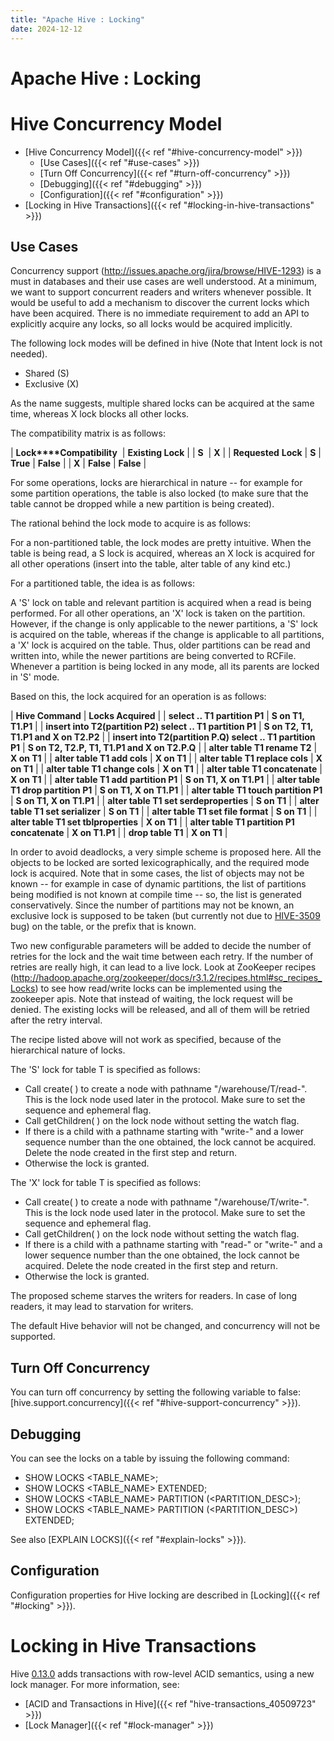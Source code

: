 ```yaml
---
title: "Apache Hive : Locking"
date: 2024-12-12
---
```


# Apache Hive : Locking

# Hive Concurrency Model

* [Hive Concurrency Model]({{< ref "#hive-concurrency-model" >}})
	+ [Use Cases]({{< ref "#use-cases" >}})
	+ [Turn Off Concurrency]({{< ref "#turn-off-concurrency" >}})
	+ [Debugging]({{< ref "#debugging" >}})
	+ [Configuration]({{< ref "#configuration" >}})
* [Locking in Hive Transactions]({{< ref "#locking-in-hive-transactions" >}})

## Use Cases

Concurrency support (<http://issues.apache.org/jira/browse/HIVE-1293>) is a must in databases and their use cases are well understood. At a minimum, we want to support concurrent readers and writers whenever possible. It would be useful to add a mechanism to discover the current locks which have been acquired. There is no immediate requirement to add an API to explicitly acquire any locks, so all locks would be acquired implicitly.

The following lock modes will be defined in hive (Note that Intent lock is not needed).

* Shared (S)
* Exclusive (X)

As the name suggests, multiple shared locks can be acquired at the same time, whereas X lock blocks all other locks.

The compatibility matrix is as follows:

| **Lock****Compatibility**  | **Existing Lock** |
| **S**  | **X** |
| **Requested** **Lock** | **S** | **True** | **False** |
| **X** | **False** | **False** |

For some operations, locks are hierarchical in nature -- for example for some partition operations, the table is also locked (to make sure that the table cannot be dropped while a new partition is being created).

The rational behind the lock mode to acquire is as follows:

For a non-partitioned table, the lock modes are pretty intuitive. When the table is being read, a S lock is acquired, whereas an X lock is acquired for all other operations (insert into the table, alter table of any kind etc.)

For a partitioned table, the idea is as follows:

A 'S' lock on table and relevant partition is acquired when a read is being performed. For all other operations, an 'X' lock is taken on the partition. However, if the change is only applicable to the newer partitions, a 'S' lock is acquired on the table, whereas if the change is applicable to all partitions, a 'X' lock is acquired on the table. Thus, older partitions can be read and written into, while the newer partitions are being converted to RCFile. Whenever a partition is being locked in any mode, all its parents are locked in 'S' mode.

Based on this, the lock acquired for an operation is as follows:

| **Hive Command** | **Locks Acquired** |
| **select .. T1 partition P1** | **S on T1, T1.P1** |
| **insert into T2(partition P2) select .. T1 partition P1** | **S on T2, T1, T1.P1 and X on T2.P2** |
| **insert into T2(partition P.Q) select .. T1 partition P1** | **S on T2, T2.P, T1, T1.P1 and X on T2.P.Q** |
| **alter table T1 rename T2** | **X on T1** |
| **alter table T1 add cols** | **X on T1** |
| **alter table T1 replace cols** | **X on T1** |
| **alter table T1 change cols** | **X on T1** |
| **alter table T1 **concatenate**** | **X on T1** |
| **alter table T1 add partition P1** | **S on T1, X on T1.P1** |
| **alter table T1 drop partition P1** | **S on T1, X on T1.P1** |
| **alter table T1 touch partition P1** | **S on T1, X on T1.P1** |
| **alter table T1 set serdeproperties** | **S on T1** |
| **alter table T1 set serializer** | **S on T1** |
| **alter table T1 set file format** | **S on T1** |
| **alter table T1 set tblproperties** | **X on T1** |
| **alter table T1 partition P1 concatenate**  | **X on T1.P1** |
| **drop table T1** | **X on T1** |

In order to avoid deadlocks, a very simple scheme is proposed here. All the objects to be locked are sorted lexicographically, and the required mode lock is acquired. Note that in some cases, the list of objects may not be known -- for example in case of dynamic partitions, the list of partitions being modified is not known at compile time -- so, the list is generated conservatively. Since the number of partitions may not be known, an exclusive lock is supposed to be taken (but currently not due to [HIVE-3509](https://issues.apache.org/jira/browse/HIVE-3509) bug) on the table, or the prefix that is known.

Two new configurable parameters will be added to decide the number of retries for the lock and the wait time between each retry. If the number of retries are really high, it can lead to a live lock. Look at ZooKeeper recipes (<http://hadoop.apache.org/zookeeper/docs/r3.1.2/recipes.html#sc_recipes_Locks>) to see how read/write locks can be implemented using the zookeeper apis. Note that instead of waiting, the lock request will be denied. The existing locks will be released, and all of them will be retried after the retry interval.

The recipe listed above will not work as specified, because of the hierarchical nature of locks.

The 'S' lock for table T is specified as follows:

* Call create( ) to create a node with pathname "/warehouse/T/read-". This is the lock node used later in the protocol. Make sure to set the sequence and ephemeral flag.
* Call getChildren( ) on the lock node without setting the watch flag.
* If there is a child with a pathname starting with "write-" and a lower sequence number than the one obtained, the lock cannot be acquired. Delete the node created in the first step and return.
* Otherwise the lock is granted.

The 'X' lock for table T is specified as follows:

* Call create( ) to create a node with pathname "/warehouse/T/write-". This is the lock node used later in the protocol. Make sure to set the sequence and ephemeral flag.
* Call getChildren( ) on the lock node without setting the watch flag.
* If there is a child with a pathname starting with "read-" or "write-" and a lower sequence number than the one obtained, the lock cannot be acquired. Delete the node created in the first step and return.
* Otherwise the lock is granted.

The proposed scheme starves the writers for readers. In case of long readers, it may lead to starvation for writers.

The default Hive behavior will not be changed, and concurrency will not be supported.

## Turn Off Concurrency

You can turn off concurrency by setting the following variable to false: [hive.support.concurrency]({{< ref "#hive-support-concurrency" >}}).

## Debugging

You can see the locks on a table by issuing the following command:

* SHOW LOCKS <TABLE\_NAME>;
* SHOW LOCKS <TABLE\_NAME> EXTENDED;
* SHOW LOCKS <TABLE\_NAME> PARTITION (<PARTITION\_DESC>);
* SHOW LOCKS <TABLE\_NAME> PARTITION (<PARTITION\_DESC>) EXTENDED;

See also [EXPLAIN LOCKS]({{< ref "#explain-locks" >}}).

## Configuration

Configuration properties for Hive locking are described in [Locking]({{< ref "#locking" >}}).

# Locking in Hive Transactions

Hive [0.13.0](https://issues.apache.org/jira/browse/HIVE-5317) adds transactions with row-level ACID semantics, using a new lock manager. For more information, see:

* [ACID and Transactions in Hive]({{< ref "hive-transactions_40509723" >}})
* [Lock Manager]({{< ref "#lock-manager" >}})

 

 

